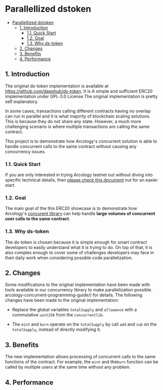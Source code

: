 # Parallellized dstoken

- [Parallellized dstoken](#parallellized-dstoken)
  - [1. Introduction](#1-introduction)
    - [1.1. Quick Start](#11-quick-start)
    - [1.2. Goal](#12-goal)
    - [1.3. Why ds-token](#13-why-ds-token)
  - [2. Changes](#2-changes)
  - [3. Benefits](#3-benefits)
  - [4. Performance](#4-performance)

## 1. Introduction

The original ds-token implementation is available at https://github.com/dapphub/ds-token. It is A simple and sufficient ERC20 implementation under GPL-3.0 License.The original implementation is pretty self explanatory. 

In some cases, transactions calling different contracts having no overlap can run in parallel and it is what majority of blockchain scaling solutions. This is because they do not share any state. However, a much more challenging scenario is where multiple transactions are calling the same contract. 

This project is to demonstrate how Arcology's concurrent solution is able to handle concurrent calls to the same contract without causing any concurrency issues.

### 1.1. Quick Start

If you are only interested in trying Arcology testnet out without diving into specific technical details, then [please check this document](./parallel-dstoken-test-scripts.md) out for an easier start.

### 1.2. Goal

The main goal of the this ERC20 showcase is to demonstrate how Arcology's [concurent library](https://github.com/arcology-network/concurrentlib)
 can help handle **large volumes of concurrent user calls to the same contract**.

### 1.3. Why ds-token

The ds-token is chosen because it is simple enough for smart contract developers to easily understand what it is trying to do. On top of that, it is also complex enough to cover some of challenges developers may face in their daily work when considering possible code parallelization.

## 2. Changes

Some modifications to the original implementation have been made with tools available in our concurrency library to make parallelization possible. arcology-concurrent-programming-guide/) for details. The following changes have been made to the original implementation:

- Replace the global variables `totalSupply` and `allowance` with a commutative `uint256` from the `concurrentlib`.

- The `mint` and `burn` operate on the `totalSupply` by call `add` and `sub` on the `totalSupply`, instead of directly modifying it.

## 3. Benefits

The new implementation allows processing of concurrent calls to the same functions of the contract. For example, the `mint` and the`burn` function can be called by multiple users at the same time without any problem.

## 4. Performance 

<!-- ## 5. Tests

- [Interactive](/doc/parallellized-dstoken-interactive.md)
- [Benchmarking](/doc/parallellized-dstoken-benchmarking.md) -->
